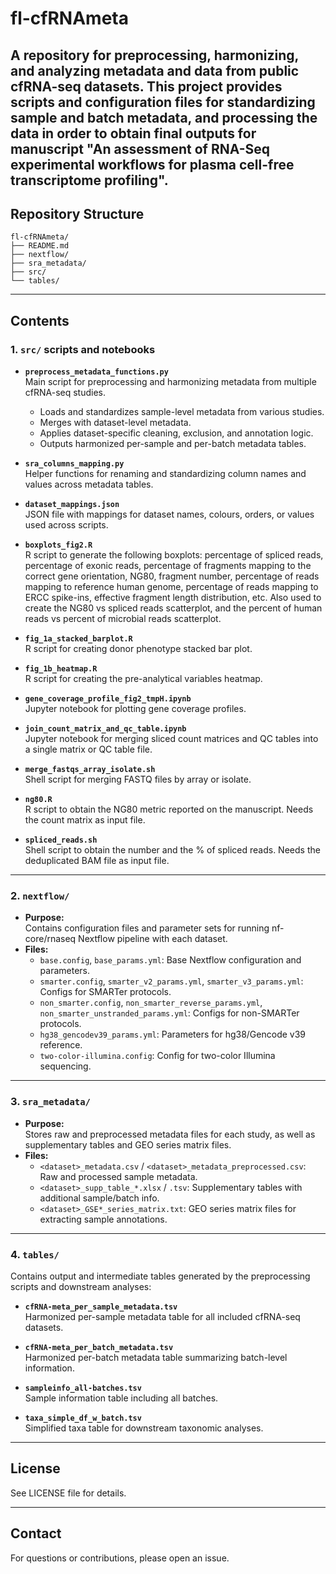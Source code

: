 # fl-cfRNAmeta

A repository for preprocessing, harmonizing, and analyzing metadata and data from public cfRNA-seq datasets. This project provides scripts and configuration files for standardizing sample and batch metadata, and processing the data in order to obtain final outputs for manuscript "An assessment of RNA-Seq experimental workflows for plasma cell-free transcriptome profiling".
---

## Repository Structure

```
fl-cfRNAmeta/
├── README.md
├── nextflow/
├── sra_metadata/
├── src/
└── tables/
```

---

## Contents

### 1. `src/` scripts and notebooks

- **`preprocess_metadata_functions.py`**  
  Main script for preprocessing and harmonizing metadata from multiple cfRNA-seq studies.  
  - Loads and standardizes sample-level metadata from various studies.
  - Merges with dataset-level metadata.
  - Applies dataset-specific cleaning, exclusion, and annotation logic.
  - Outputs harmonized per-sample and per-batch metadata tables.

- **`sra_columns_mapping.py`**  
  Helper functions for renaming and standardizing column names and values across metadata tables.

- **`dataset_mappings.json`**  
  JSON file with mappings for dataset names, colours, orders, or values used across scripts.

- **`boxplots_fig2.R`**  
  R script to generate the following boxplots: percentage of spliced reads, percentage of exonic reads, percentage of fragments mapping to the correct gene orientation, NG80, fragment number, percentage of reads mapping to reference human genome, percentage of reads mapping to ERCC spike-ins, effective fragment length distribution, etc. Also used to create the NG80 vs spliced reads scatterplot, and the percent of human reads vs percent of microbial reads scatterplot.

- **`fig_1a_stacked_barplot.R`**  
  R script for creating donor phenotype stacked bar plot.

- **`fig_1b_heatmap.R`**  
  R script for creating the pre-analytical variables heatmap.

- **`gene_coverage_profile_fig2_tmpH.ipynb`**  
  Jupyter notebook for plotting gene coverage profiles.

- **`join_count_matrix_and_qc_table.ipynb`**  
  Jupyter notebook for merging sliced count matrices and QC tables into a single matrix or QC table file.

- **`merge_fastqs_array_isolate.sh`**  
  Shell script for merging FASTQ files by array or isolate.

- **`ng80.R`**  
  R script to obtain the NG80 metric reported on the manuscript. Needs the count matrix as input file.

- **`spliced_reads.sh`**  
  Shell script to obtain the number and the % of spliced reads. Needs the deduplicated BAM file as input file.
---

### 2. `nextflow/`

- **Purpose:**  
  Contains configuration files and parameter sets for running nf-core/rnaseq Nextflow pipeline with each dataset.
- **Files:**
  - `base.config`, `base_params.yml`: Base Nextflow configuration and parameters.
  - `smarter.config`, `smarter_v2_params.yml`, `smarter_v3_params.yml`: Configs for SMARTer protocols.
  - `non_smarter.config`, `non_smarter_reverse_params.yml`, `non_smarter_unstranded_params.yml`: Configs for non-SMARTer protocols.
  - `hg38_gencodev39_params.yml`: Parameters for hg38/Gencode v39 reference.
  - `two-color-illumina.config`: Config for two-color Illumina sequencing.

---

### 3. `sra_metadata/`

- **Purpose:**  
  Stores raw and preprocessed metadata files for each study, as well as supplementary tables and GEO series matrix files.
- **Files:**
  - `<dataset>_metadata.csv` / `<dataset>_metadata_preprocessed.csv`: Raw and processed sample metadata.
  - `<dataset>_supp_table_*.xlsx` / `.tsv`: Supplementary tables with additional sample/batch info.
  - `<dataset>_GSE*_series_matrix.txt`: GEO series matrix files for extracting sample annotations.

---

### 4. `tables/`

Contains output and intermediate tables generated by the preprocessing scripts and downstream analyses:

- **`cfRNA-meta_per_sample_metadata.tsv`**  
  Harmonized per-sample metadata table for all included cfRNA-seq datasets.

- **`cfRNA-meta_per_batch_metadata.tsv`**  
  Harmonized per-batch metadata table summarizing batch-level information.

- **`sampleinfo_all-batches.tsv`**  
  Sample information table including all batches.

- **`taxa_simple_df_w_batch.tsv`**  
  Simplified taxa table for downstream taxonomic analyses.

---

## License

See LICENSE file for details.

---

## Contact

For questions or contributions, please open an issue.